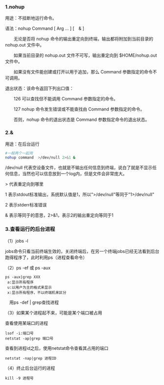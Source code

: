 ### 1.nohup

用途：不挂断地运行命令。

语法：nohup Command [ Arg … ] [　& ]

　　无论是否将 nohup 命令的输出重定向到终端，输出都将附加到当前目录的 nohup.out 文件中。

　　如果当前目录的 nohup.out 文件不可写，输出重定向到 $HOME/nohup.out 文件中。

　　如果没有文件能创建或打开以用于追加，那么 Command 参数指定的命令不可调用。

退出状态：该命令返回下列出口值：

　　126 可以查找但不能调用 Command 参数指定的命令。 　

　　127 nohup 命令发生错误或不能查找由 Command 参数指定的命令。 　

　　否则，nohup 命令的退出状态是 Command 参数指定命令的退出状态。

### 2.&

用途：在后台运行

```bash
#一般两个一起用
nohup command  >/dev/null 2>&1 &
```

/dev/null 代表空设备文件，也就是不输出任何信息到终端，说白了就是不显示任何信息，当然也可以信息放到一个log内，但是文件会非常庞大。

\> 代表重定向到哪里

1 表示stdout标准输出，系统默认值是1，所以">/dev/null"等同于"1>/dev/null"

2 表示stderr标准错误

& 表示等同于的意思，2>&1，表示2的输出重定向等同于1



### 3.查看运行的后台进程

（1）jobs -l

jobs命令只看当前终端生效的，关闭终端后，在另一个终端jobs已经无法看到后台跑得程序了，此时利用ps（进程查看命令）

（2）ps -ef  或  ps -aux

```
ps -aux|grep XXX
 a:显示所有程序 
 u:以用户为主的格式来显示 
 x:显示所有程序，不以终端机来区分
```

　用ps -def | grep查找进程

（3）如果某个进程起不来，可能是某个端口被占用

查看使用某端口的进程

```
lsof -i:端口号
netstat -ap|grep 端口号
```

查看到进程id之后，使用netstat命令查看其占用的端口

```
netstat -nap|grep 进程ID
```

（4）终止后台运行的进程

```
kill -9 进程号
```